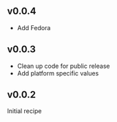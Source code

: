 v0.0.4
------

* Add Fedora

v0.0.3
------

* Clean up code for public release
* Add platform specific values

v0.0.2
------

  Initial recipe
